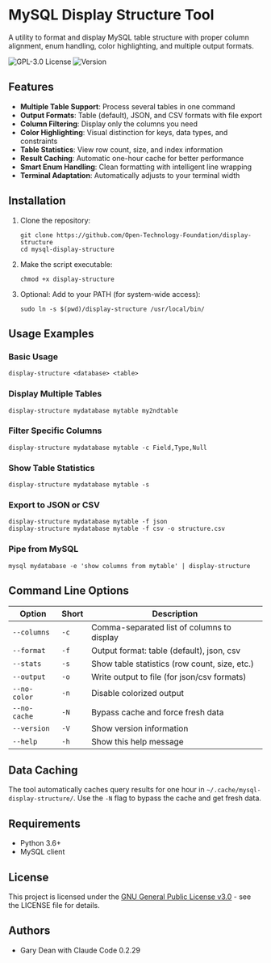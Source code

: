 
# MySQL Display Structure Tool

A utility to format and display MySQL table structure with proper column alignment, enum handling, color highlighting, and multiple output formats.

![GPL-3.0 License](https://img.shields.io/badge/License-GPL_3.0-blue.svg)
![Version](https://img.shields.io/badge/Version-1.0.0-green.svg)

## Features

- **Multiple Table Support**: Process several tables in one command
- **Output Formats**: Table (default), JSON, and CSV formats with file export
- **Column Filtering**: Display only the columns you need
- **Color Highlighting**: Visual distinction for keys, data types, and constraints
- **Table Statistics**: View row count, size, and index information
- **Result Caching**: Automatic one-hour cache for better performance
- **Smart Enum Handling**: Clean formatting with intelligent line wrapping
- **Terminal Adaptation**: Automatically adjusts to your terminal width

## Installation

1. Clone the repository:
   ```
   git clone https://github.com/Open-Technology-Foundation/display-structure
   cd mysql-display-structure
   ```

2. Make the script executable:
   ```
   chmod +x display-structure
   ```

3. Optional: Add to your PATH (for system-wide access):
   ```
   sudo ln -s $(pwd)/display-structure /usr/local/bin/
   ```

## Usage Examples

### Basic Usage

```
display-structure <database> <table>
```

### Display Multiple Tables

```
display-structure mydatabase mytable my2ndtable
```

### Filter Specific Columns

```
display-structure mydatabase mytable -c Field,Type,Null
```

### Show Table Statistics

```
display-structure mydatabase mytable -s
```

### Export to JSON or CSV

```
display-structure mydatabase mytable -f json
display-structure mydatabase mytable -f csv -o structure.csv
```

### Pipe from MySQL

```
mysql mydatabase -e 'show columns from mytable' | display-structure
```

## Command Line Options

| Option | Short | Description |
|--------|-------|-------------|
| `--columns` | `-c` | Comma-separated list of columns to display |
| `--format` | `-f` | Output format: table (default), json, csv |
| `--stats` | `-s` | Show table statistics (row count, size, etc.) |
| `--output` | `-o` | Write output to file (for json/csv formats) |
| `--no-color` | `-n` | Disable colorized output |
| `--no-cache` | `-N` | Bypass cache and force fresh data |
| `--version` | `-V` | Show version information |
| `--help` | `-h` | Show this help message |

## Data Caching

The tool automatically caches query results for one hour in `~/.cache/mysql-display-structure/`. 
Use the `-N` flag to bypass the cache and get fresh data.

## Requirements

- Python 3.6+
- MySQL client

## License

This project is licensed under the [GNU General Public License v3.0](LICENSE) - see the LICENSE file for details.

## Authors

- Gary Dean with Claude Code 0.2.29

